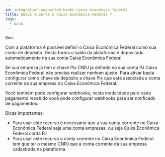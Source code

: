 ```yaml
---
id: integration-supported-banks-caixa-econômica-federal
title: Woovi suporta o Caixa Econômica Federal ?
tags:
  - bank
---
```


Sim.

Com a plataforma é possível definir o Caixa Econômica Federal como sua conta de depósito. Desta forma o saldo da plataforma é depositado automaticamente na sua conta Caixa Econômica Federal.

Se sua empresa já tem a chave Pix CNPJ já defindo na sua conta PJ Caixa Econômica Federal não precisa realizar nenhum ajuste. Para ativar basta configurar como chave de depósito a chave Pix que está associada a conta corrente da sua empresa no Caixa Econômica Federal.

Você também pode configurar webhooks, nesta modalidade para cada pagamento recebido você pode configurar webhooks para ser notificado de pagamentos.

Dicas Importantes:

- Para usar este recurso é necessário que a sua conta corrente no Caixa Econômica Federal seja uma conta empresas, ou seja Caixa Econômica Federal conta PJ
- Para usar este recurso a conta corrente no Caixa Econômica Federal tem que ter o mesmo CNPJ que a conta corrente da sua empresa cadastrada na plataforma.
